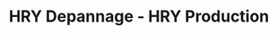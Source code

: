 ---
title: "HRY Depannage - HRY Production"
url: /bellenglise/hry-depannage-hry-production/
shop: réparation de voitures
---
